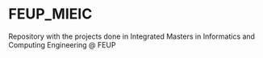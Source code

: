 # FEUP_MIEIC
Repository with the projects done in Integrated Masters in Informatics and Computing Engineering @ FEUP
